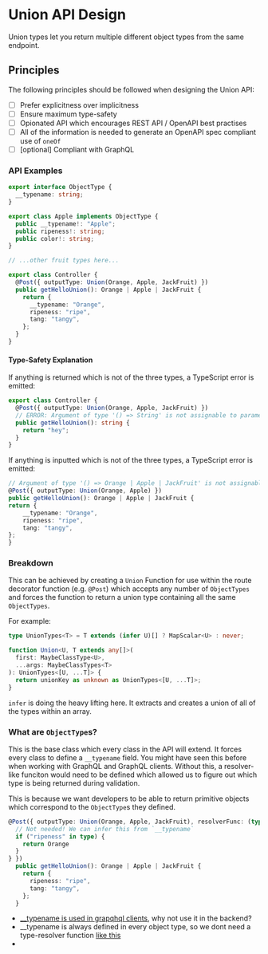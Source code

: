 # Union API Design

Union types let you return multiple different object types from the same
endpoint.

## Principles

The following principles should be followed when designing the Union API:

- [ ] Prefer explicitness over implicitness
- [ ] Ensure maximum type-safety
- [ ] Opionated API which encourages REST API / OpenAPI best practises
- [ ] All of the information is needed to generate an OpenAPI spec compliant use
      of `oneOf`
- [ ] [optional] Compliant with GraphQL

### API Examples

```typescript
export interface ObjectType {
  __typename: string;
}

export class Apple implements ObjectType {
  public __typename!: "Apple";
  public ripeness!: string;
  public color!: string;
}

// ...other fruit types here...
```

```typescript
export class Controller {
  @Post({ outputType: Union(Orange, Apple, JackFruit) })
  public getHelloUnion(): Orange | Apple | JackFruit {
    return {
      __typename: "Orange",
      ripeness: "ripe",
      tang: "tangy",
    };
  }
}
```

#### Type-Safety Explanation

If anything is returned which is not of the three types, a TypeScript error is
emitted:

```typescript
export class Controller {
  @Post({ outputType: Union(Orange, Apple, JackFruit) })
  // ERROR: Argument of type '() => String' is not assignable to parameter of type '(...args: any[]) => Apple | Orange | JackFruit'.
  public getHelloUnion(): string {
    return "hey";
  }
}
```

If anything is inputted which is not of the three types, a TypeScript error is
emitted:

```typescript
// Argument of type '() => Orange | Apple | JackFruit' is not assignable to parameter of type '(...args: any[]) => Orange | Apple'.
@Post({ outputType: Union(Orange, Apple) })
public getHelloUnion(): Orange | Apple | JackFruit {
return {
    __typename: "Orange",
    ripeness: "ripe",
    tang: "tangy",
};
}
```

### Breakdown

This can be achieved by creating a `Union` Function for use within the route
decorator function (e.g. `@Post`) which accepts any number of `ObjectTypes` and
forces the function to return a union type containing all the same
`ObjectTypes`.

For example:

```typescript
type UnionTypes<T> = T extends (infer U)[] ? MapScalar<U> : never;

function Union<U, T extends any[]>(
  first: MaybeClassType<U>,
  ...args: MaybeClassTypes<T>
): UnionTypes<[U, ...T]> {
  return unionKey as unknown as UnionTypes<[U, ...T]>;
}
```

`infer` is doing the heavy lifting here. It extracts and creates a union of all
of the types within an array.

### What are `ObjectType`s?

<!-- TODO move this to a better doc spot -->

This is the base class which every class in the API will extend. It forces every
class to define a `__typename` field. You might have seen this before when
working with GraphQL and GraphQL clients. Without this, a resolver-like funciton
would need to be defined which allowed us to figure out which type is being
returned during validation.

This is because we want developers to be able to return primitive objects which
correspond to the `ObjectType`s they defined.

```typescript
@Post({ outputType: Union(Orange, Apple, JackFruit), resolverFunc: (type) => {
  // Not needed! We can infer this from `__typename`
  if ("ripeness" in type) {
    return Orange
  }
} })
  public getHelloUnion(): Orange | Apple | JackFruit {
    return {
      ripeness: "ripe",
      tang: "tangy",
    };
  }
```

- [__typename is used in grapqhql clients](https://graphql.com/learn/interfaces-and-unions/#__typename),
  why not use it in the backend?
- __typename is always defined in every object type, so we dont need a
  type-resolver function
  [like this](https://typegraphql.com/docs/unions.html#resolving-type)
-
